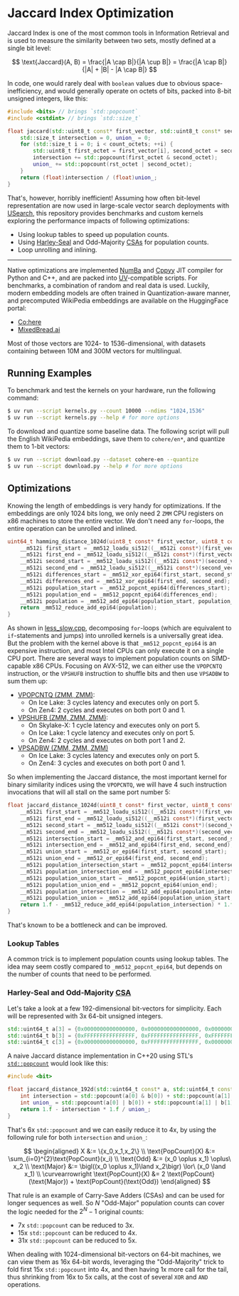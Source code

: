 # Jaccard Index Optimization

Jaccard Index is one of the most common tools in Information Retrieval and is used to measure the similarity between two sets, mostly defined at a single bit level:

$$
\text{Jaccard}(A, B) = \frac{|A \cap B|}{|A \cup B|} = \frac{|A \cap B|}{|A| + |B| - |A \cap B|}
$$

In code, one would rarely deal with `boolean` values due to obvious space-inefficiency, and would generally operate on octets of bits, packed into 8-bit unsigned integers, like this:

```cpp
#include <bits> // brings `std::popcount`
#include <cstdint> // brings `std::size_t`

float jaccard(std::uint8_t const* first_vector, std::uint8_t const* second_vector, std::size_t count_octets) {
    std::size_t intersection = 0, union_ = 0;
    for (std::size_t i = 0; i < count_octets; ++i) {
        std::uint8_t first_octet = first_vector[i], second_octet = second_vector[i];
        intersection += std::popcount(first_octet & second_octet);
        union_ += std::popcount(rst_octet | second_octet);
    }
    return (float)intersection / (float)union_;
}
```

That's, however, horribly inefficient!
Assuming how often bit-level representation are now used in large-scale vector search deployments with [USearch](https://github.com/unum-cloud/usearch), this repository provides benchmarks and custom kernels exploring the performance impacts of following optimizations:

- Using lookup tables to speed up population counts.
- Using [Harley-Seal](https://en.wikipedia.org/wiki/Harley%E2%80%93Seal_adder) and Odd-Majority [CSAs](https://en.wikipedia.org/wiki/Carry-save_adder) for population counts.
- Loop unrolling and inlining.

---

Native optimizations are implemented [NumBa](https://numba.pydata.org/) and [Cppyy](https://cppyy.readthedocs.io/) JIT compiler for Python and C++, and are packed into [UV](https://docs.astral.sh/uv/)-compatible scripts.
For benchmarks, a combination of random and real data is used.
Luckily, modern embedding models are often trained in Quantization-aware manner, and precomputed WikiPedia embeddings are available on the HuggingFace portal:

- [Co:here](https://huggingface.co/datasets/Cohere/wikipedia-2023-11-embed-multilingual-v3)
- [MixedBread.ai](https://huggingface.co/datasets/mixedbread-ai/wikipedia-embed-en-2023-11)

Most of those vectors are 1024- to 1536-dimensional, with datasets containing between 10M and 300M vectors for multilingual.

## Running Examples

To benchmark and test the kernels on your hardware, run the following command:

```sh
$ uv run --script kernels.py --count 10000 --ndims "1024,1536"
$ uv run --script kernels.py --help # for more options
```

To download and quantize some baseline data.
The following script will pull the English WikiPedia embeddings, save them to `cohere/en*`, and quantize them to 1-bit vectors:

```sh
$ uv run --script download.py --dataset cohere-en --quantize
$ uv run --script download.py --help # for more options
```

## Optimizations

Knowing the length of embeddings is very handy for optimizations.
If the embeddings are only 1024 bits long, we only need 2 `ZMM` CPU registers on x86 machines to store the entire vector.
We don't need any `for`-loops, the entire operation can be unrolled and inlined.

```c
uint64_t hamming_distance_1024d(uint8_t const* first_vector, uint8_t const* second_vector) {
    __m512i first_start = _mm512_loadu_si512((__m512i const*)(first_vector));
    __m512i first_end = _mm512_loadu_si512((__m512i const*)(first_vector + 64));
    __m512i second_start = _mm512_loadu_si512((__m512i const*)(second_vector));
    __m512i second_end = _mm512_loadu_si512((__m512i const*)(second_vector + 64));
    __m512i differences_start = _mm512_xor_epi64(first_start, second_start);
    __m512i differences_end = _mm512_xor_epi64(first_end, second_end);
    __m512i population_start = _mm512_popcnt_epi64(differences_start);
    __m512i population_end = _mm512_popcnt_epi64(differences_end);
    __m512i population = _mm512_add_epi64(population_start, population_end);
    return _mm512_reduce_add_epi64(population);
}
```

As shown in [less_slow.cpp](https://github.com/ashvardanian/less_slow.cpp), decomposing `for`-loops (which are equivalent to `if`-statements and jumps) into unrolled kernels is a universally great idea.
But the problem with the kernel above is that `_mm512_popcnt_epi64` is an expensive instruction, and most Intel CPUs can only execute it on a single CPU port.
There are several ways to implement population counts on SIMD-capable x86 CPUs.
Focusing on AVX-512, we can either use the `VPOPCNTQ` instruction, or the `VPSHUFB` instruction to shuffle bits and then use `VPSADBW` to sum them up:

- [VPOPCNTQ (ZMM, ZMM)](https://uops.info/html-instr/VPOPCNTQ_ZMM_ZMM.html):
    - On Ice Lake: 3 cycles latency and executes only on port 5.
    - On Zen4: 2 cycles and executes on both port 0 and 1.
- [VPSHUFB (ZMM, ZMM, ZMM)](https://uops.info/html-instr/VPSHUFB_ZMM_ZMM_ZMM.html):
    - On Skylake-X: 1 cycle latency and executes only on port 5.
    - On Ice Lake: 1 cycle latency and executes only on port 5.
    - On Zen4: 2 cycles and executes on both port 1 and 2.
- [VPSADBW (ZMM, ZMM, ZMM)](https://uops.info/html-instr/VPSADBW_ZMM_ZMM_ZMM.html)
    - On Ice Lake: 3 cycles latency and executes only on port 5.
    - On Zen4: 3 cycles and executes on both port 0 and 1.

So when implementing the Jaccard distance, the most important kernel for binary similarity indices using the `VPOPCNTQ`, we will have 4 such instruction invocations that will all stall on the same port number 5:

```c
float jaccard_distance_1024d(uint8_t const* first_vector, uint8_t const* second_vector) {
    __m512i first_start = _mm512_loadu_si512((__m512i const*)(first_vector));
    __m512i first_end = _mm512_loadu_si512((__m512i const*)(first_vector + 64));
    __m512i second_start = _mm512_loadu_si512((__m512i const*)(second_vector));
    __m512i second_end = _mm512_loadu_si512((__m512i const*)(second_vector + 64));
    __m512i intersection_start = _mm512_and_epi64(first_start, second_start);
    __m512i intersection_end = _mm512_and_epi64(first_end, second_end);
    __m512i union_start = _mm512_or_epi64(first_start, second_start);
    __m512i union_end = _mm512_or_epi64(first_end, second_end);
    __m512i population_intersection_start = _mm512_popcnt_epi64(intersection_start);
    __m512i population_intersection_end = _mm512_popcnt_epi64(intersection_end);
    __m512i population_union_start = _mm512_popcnt_epi64(union_start);
    __m512i population_union_end = _mm512_popcnt_epi64(union_end);
    __m512i population_intersection = _mm512_add_epi64(population_intersection_start, population_intersection_end);
    __m512i population_union = _mm512_add_epi64(population_union_start, population_union_end);
    return 1.f - _mm512_reduce_add_epi64(population_intersection) * 1.f / _mm512_reduce_add_epi64(population_union);
}
```

That's known to be a bottleneck and can be improved.

### Lookup Tables

A common trick is to implement population counts using lookup tables.
The idea may seem costly compared to `_mm512_popcnt_epi64`, but depends on the number of counts that need to be performed.

### Harley-Seal and Odd-Majority [CSA](https://en.wikipedia.org/wiki/Carry-save_adder)

Let's take a look at a few 192-dimensional bit-vectors for simplicity.
Each will be represented with 3x 64-bit unsigned integers.

```cpp
std::uint64_t a[3] = {0x0000000000000000, 0x0000000000000000, 0x0000000000000000};
std::uint64_t b[3] = {0xFFFFFFFFFFFFFFFF, 0xFFFFFFFFFFFFFFFF, 0xFFFFFFFFFFFFFFFF};
std::uint64_t c[3] = {0x0000000000000000, 0xFFFFFFFFFFFFFFFF, 0x0000000000000000};
```

A naive Jaccard distance implementation in C++20 using STL's [`std::popcount`](https://en.cppreference.com/w/cpp/numeric/popcount) would look like this:

```cpp
#include <bit>

float jaccard_distance_192d(std::uint64_t const* a, std::uint64_t const* b) {
    int intersection = std::popcount(a[0] & b[0]) + std::popcount(a[1] & b[1]) + std::popcount(a[2] & b[2]);
    int union_ = std::popcount(a[0] | b[0]) + std::popcount(a[1] | b[1]) + std::popcount(a[2] | b[2]);
    return 1.f - intersection * 1.f / union_;
}
```

That's 6x `std::popcount` and we can easily reduce it to 4x, by using the following rule for both `intersection` and `union_`:

$$
\begin{aligned}
X &:= \{x_0,x_1,x_2\} \\
\text{PopCount}(X) &:= \sum_{i=0}^{2}\text{PopCount}(x_i) \\
\text{Odd} &:= (x_0 \oplus x_1) \oplus\ x_2 \\
\text{Major} &:= \bigl((x_0 \oplus x_1)\land x_2\bigr) \lor\ (x_0 \land x_1) \\
\curvearrowright \text{PopCount}(X) &= 2 \text{PopCount}(\text{Major}) + \text{PopCount}(\text{Odd})
\end{aligned}
$$

That rule is an example of Carry-Save Adders (CSAs) and can be used for longer sequences as well.
So $N$ "Odd-Major" population counts can cover the logic needed for the $2^N-1$ original counts:

- 7x `std::popcount` can be reduced to 3x.
- 15x `std::popcount` can be reduced to 4x.
- 31x `std::popcount` can be reduced to 5x.

When dealing with 1024-dimensional bit-vectors on 64-bit machines, we can view them as 16x 64-bit words, leveraging the "Odd-Majority" trick to fold first 15x `std::popcount` into 4x, and then having 1x more call for the tail, thus shrinking from 16x to 5x calls, at the cost of several `XOR` and `AND` operations.
